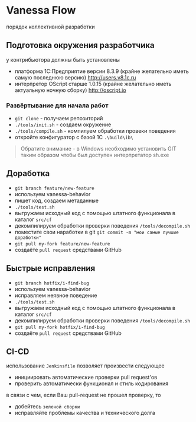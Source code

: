 # Vanessa Flow

порядок коллективной разработки

## Подготовка окружения разработчика

у контрибьютора должны быть установлены

* платформа 1С:Предприятие версии 8.3.9 (крайне желательно иметь самую последнюю версию) http://users.v8.1c.ru
* интерпретор OScript старше 1.0.15 (крайне желательно иметь актуальную ночную сборку) http://oscript.io

### Развёртывание для начала работ

* `git clone` - получаем  репозиторий
* `./tools/init.sh` - создаем окружение
* `./tools/compile.sh` - компилуем обработки провеки поведения
* откройте конфигуратор с базой 1С `.\build\ib\`

> Обратите внимание - в Windows необходимо установить GIT таким образом чтобы был доступен интерпретатор sh.exe

## Доработка

* `git branch feature/new-feature`
* используем vanessa-behavior
* пишет код, создаем метаданные
* `./tools/test.sh`
* выгружаем исходный код с помощью штатного функционала в каталог `src/cf` 
* декомпилируем обработки проверки поведения `/tools/decompile.sh`
* поместите свои наработки в git `git commit -m "мои самые лучшие доработки"`
* `git pull my-fork feature/new-feature`
* создаёте `pull request` средствами GitHub

## Быстрые исправления

* `git branch hotfix/i-find-bug`
* используем vanessa-behavior
* исправляем неявное поведение
* `./tools/test.sh`
* выгружаем исходный код с помощью штатного функционала в каталог `src/cf` 
* декомпилируем обработки проверки поведения `/tools/decompile.sh`
* `git pull my-fork hotfix/i-find-bug`
* создаёте `pull request` средствами GitHub

## CI-CD

использование `Jenkinsfile` позволяет произвести следующее

* инициировать автоматические проверки pull request'ов
* проверить автоматически функционал и стиль кодирования

в связи с чем, если Ваш pull-request не прошел проверку, то

* добейтесь `зеленой сборки`
* исправляйте проблемы качества и технического долга
